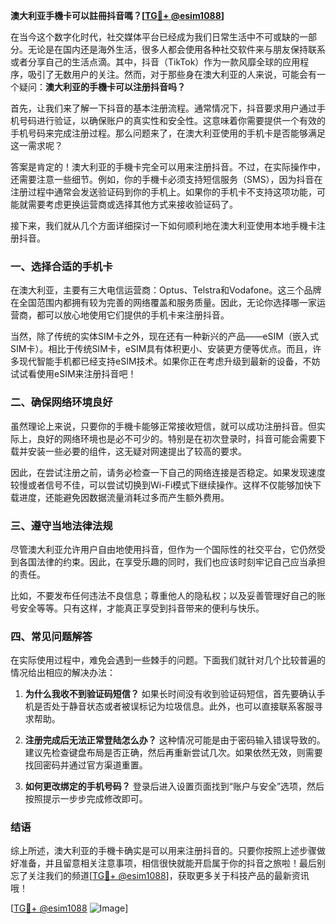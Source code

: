 **澳大利亚手機卡可以註冊抖音嗎？[[TG💪+ @esim1088](https://t.me/s/esim1088)]**

在当今这个数字化时代，社交媒体平台已经成为我们日常生活中不可或缺的一部分。无论是在国内还是海外生活，很多人都会使用各种社交软件来与朋友保持联系或者分享自己的生活点滴。其中，抖音（TikTok）作为一款风靡全球的应用程序，吸引了无数用户的关注。然而，对于那些身在澳大利亚的人来说，可能会有一个疑问：**澳大利亚的手機卡可以注册抖音吗？**

首先，让我们来了解一下抖音的基本注册流程。通常情况下，抖音要求用户通过手机号码进行验证，以确保账户的真实性和安全性。这意味着你需要提供一个有效的手机号码来完成注册过程。那么问题来了，在澳大利亚使用的手机卡是否能够满足这一需求呢？

答案是肯定的！澳大利亚的手機卡完全可以用来注册抖音。不过，在实际操作中，还需要注意一些细节。例如，你的手機卡必须支持短信服务（SMS），因为抖音在注册过程中通常会发送验证码到你的手机上。如果你的手机卡不支持这项功能，可能就需要考虑更换运营商或选择其他方式来接收验证码了。

接下来，我们就从几个方面详细探讨一下如何顺利地在澳大利亚使用本地手機卡注册抖音。

### 一、选择合适的手机卡

在澳大利亚，主要有三大电信运营商：Optus、Telstra和Vodafone。这三个品牌在全国范围内都拥有较为完善的网络覆盖和服务质量。因此，无论你选择哪一家运营商，都可以放心地使用它们提供的手机卡来注册抖音。

当然，除了传统的实体SIM卡之外，现在还有一种新兴的产品——eSIM（嵌入式SIM卡）。相比于传统SIM卡，eSIM具有体积更小、安装更方便等优点。而且，许多现代智能手机都已经支持eSIM技术。如果你正在考虑升级到最新的设备，不妨试试看使用eSIM来注册抖音吧！

### 二、确保网络环境良好

虽然理论上来说，只要你的手機卡能够正常接收短信，就可以成功注册抖音。但实际上，良好的网络环境也是必不可少的。特别是在初次登录时，抖音可能会需要下载并安装一些必要的组件，这无疑对网速提出了较高的要求。

因此，在尝试注册之前，请务必检查一下自己的网络连接是否稳定。如果发现速度较慢或者信号不佳，可以尝试切换到Wi-Fi模式下继续操作。这样不仅能够加快下载进度，还能避免因数据流量消耗过多而产生额外费用。

### 三、遵守当地法律法规

尽管澳大利亚允许用户自由地使用抖音，但作为一个国际性的社交平台，它仍然受到各国法律的约束。因此，在享受乐趣的同时，我们也应该时刻牢记自己应当承担的责任。

比如，不要发布任何违法不良信息；尊重他人的隐私权；以及妥善管理好自己的账号安全等等。只有这样，才能真正享受到抖音带来的便利与快乐。

### 四、常见问题解答

在实际使用过程中，难免会遇到一些棘手的问题。下面我们就针对几个比较普遍的情况给出相应的解决办法：

1. **为什么我收不到验证码短信？**
   如果长时间没有收到验证码短信，首先要确认手机是否处于静音状态或者被误标记为垃圾信息。此外，也可以直接联系客服寻求帮助。

2. **注册完成后无法正常登陆怎么办？**
   这种情况可能是由于密码输入错误导致的。建议先检查键盘布局是否正确，然后再重新尝试几次。如果依然无效，则需要找回密码并通过官方渠道重置。

3. **如何更改绑定的手机号码？**
   登录后进入设置页面找到“账户与安全”选项，然后按照提示一步步完成修改即可。

### 结语

综上所述，澳大利亚的手機卡确实是可以用来注册抖音的。只要你按照上述步骤做好准备，并且留意相关注意事项，相信很快就能开启属于你的抖音之旅啦！最后别忘了关注我们的频道[[TG💪+ @esim1088](https://t.me/s/esim1088)]，获取更多关于科技产品的最新资讯哦！

[[TG💪+ @esim1088](https://t.me/s/esim1088) ![Image](https://i.postimg.cc/4NQfJmqS/Snipaste-2025-05-13-00-14-12.png)]